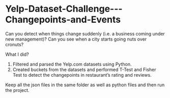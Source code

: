 # Yelp-Dataset-Challenge---Changepoints-and-Events

Can you detect when things change suddenly (i.e. a business coming under new management)? Can you see when a city starts going nuts over cronuts?

What I did?

1. Filtered and parsed the Yelp.com datasets using Python.
2. Created buckets from the datasets and performed T-Test and Fisher Test to detect the changepoints in restaurant’s rating and reviews.

Keep all the json files in the same folder as well as python files and then run the project.

